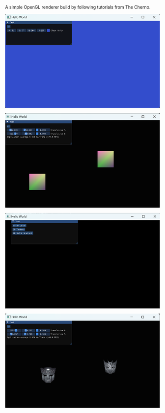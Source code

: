 A simple OpenGL renderer build by following tutorials from The Cherno.

![Test](Images/Clear_Color_Test.png)

![Test1](Images/Gradient_Test.png)

![Test2](Images/Menu_Test.png)

![Test3](Images/Texture_Test.png)
